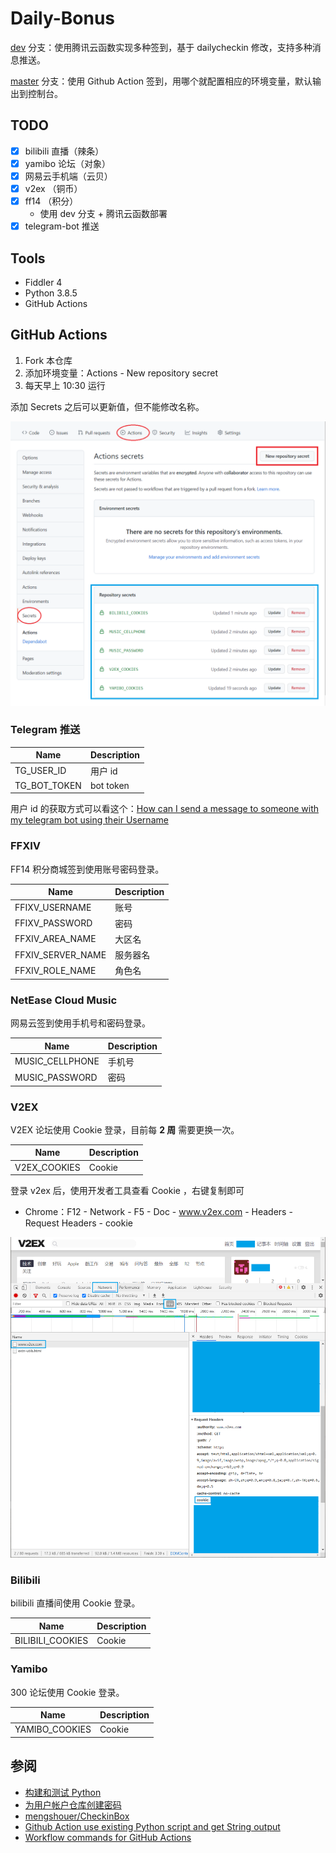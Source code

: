 # Daily-Bonus


[dev](https://github.com/jckling/Daily-Bonus/tree/dev) 分支：使用腾讯云函数实现多种签到，基于 dailycheckin 修改，支持多种消息推送。

[master](https://github.com/jckling/Daily-Bonus/tree/master) 分支：使用 Github Action 签到，用哪个就配置相应的环境变量，默认输出到控制台。

## TODO

- [x] bilibili 直播（辣条）
- [x] yamibo 论坛（对象）
- [x] 网易云手机端（云贝）
- [x] v2ex （铜币）
- [x] ff14 （积分）
  - 使用 dev 分支 + 腾讯云函数部署
- [x] telegram-bot 推送

## Tools

- Fiddler 4
- Python 3.8.5
- GitHub Actions

## GitHub Actions

1. Fork 本仓库
2. 添加环境变量：Actions - New repository secret
3. 每天早上 10:30 运行

添加 Secrets 之后可以更新值，但不能修改名称。

![](screenshots/config.png)

### Telegram 推送

| Name              | Description |
| ----------------- | ----------- |
| TG_USER_ID        | 用户 id      |
| TG_BOT_TOKEN      | bot token   |

用户 id 的获取方式可以看这个：[How can I send a message to someone with my telegram bot using their Username](https://stackoverflow.com/questions/41664810/how-can-i-send-a-message-to-someone-with-my-telegram-bot-using-their-username)

### FFXIV

FF14 积分商城签到使用账号密码登录。

| Name              | Description |
| ----------------- | ----------- |
| FFIXV_USERNAME    | 账号        |
| FFIXV_PASSWORD    | 密码        |
| FFXIV_AREA_NAME   | 大区名      |
| FFXIV_SERVER_NAME | 服务器名    |
| FFXIV_ROLE_NAME   | 角色名      |

### NetEase Cloud Music

网易云签到使用手机号和密码登录。

| Name            | Description |
| --------------- | ----------- |
| MUSIC_CELLPHONE | 手机号      |
| MUSIC_PASSWORD  | 密码        |

### V2EX

V2EX 论坛使用 Cookie 登录，目前每 **2 周** 需要更换一次。

| Name         | Description |
| ------------ | ----------- |
| V2EX_COOKIES | Cookie      |

登录 v2ex 后，使用开发者工具查看 Cookie ，右键复制即可

- Chrome：F12 - Network - F5 - Doc - www.v2ex.com - Headers - Request Headers - cookie

![](screenshots/cookie.png)

### Bilibili

bilibili 直播间使用 Cookie 登录。

| Name             | Description |
| ---------------- | ----------- |
| BILIBILI_COOKIES | Cookie      |

### Yamibo

300 论坛使用 Cookie 登录。

| Name           | Description |
| -------------- | ----------- |
| YAMIBO_COOKIES | Cookie      |

## 参阅

- [构建和测试 Python](https://docs.github.com/cn/actions/guides/building-and-testing-python)
- [为用户帐户仓库创建密码](https://docs.github.com/cn/actions/reference/encrypted-secrets#creating-encrypted-secrets-for-a-repository)
- [mengshouer/CheckinBox](https://github.com/mengshouer/CheckinBox)
- [Github Action use existing Python script and get String output](https://stackoverflow.com/questions/61656704/github-action-use-existing-python-script-and-get-string-output)
- [Workflow commands for GitHub Actions](https://docs.github.com/en/actions/learn-github-actions/workflow-commands-for-github-actions)